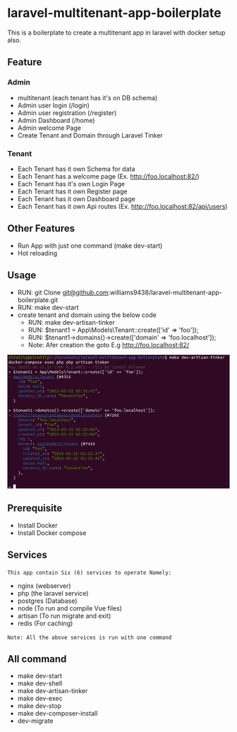 # laravel-multitenant-app-boilerplate
This is a boilerplate to create a multitenant app in laravel with docker setup also.

## Feature
### Admin 
- multitenant (each tenant has it's on DB schema)
- Admin user login (/login)
- Admin user registration (/register)
- Admin Dashboard (/home)
- Admin welcome Page
- Create Tenant and Domain through Laravel Tinker

### Tenant
- Each Tenant has it own Schema for data
- Each Tenant has a welcome page (Ex. http://foo.localhost:82/)
- Each Tenant has it's own Login Page
- Each Tenant has it own Register page
- Each Tenant has it own Dashboard page
- Each Tenant has it own Api routes (Ex. http://foo.localhost:82/api/users)

## Other Features 
- Run App with just one command (make dev-start)
- Hot reloading

## Usage
- RUN: git Clone git@github.com:williams9438/laravel-multitenant-app-boilerplate.git
- RUN: make dev-start
- create tenant and domain using the below code
    - RUN: make dev-artisan-tinker
    - RUN: $tenant1 = App\Models\Tenant::create(['id' => 'foo']);
    - RUN: $tenant1->domains()->create(['domain' => 'foo.localhost']);
    - Note: Afer creation the goto E.g http://foo.localhost:82/

<img src="tinker.png" alt="Alt text" title="commands">

## Prerequisite
- Install Docker
- Install Docker compose

## Services
`This app contain Six (6) services to operate Namely:`
- nginx (webserver)
- php (the laravel service)
- postgres (Database)
- node (To run and compile Vue files)
- artisan (To run migrate and exit)
- redis (For caching)

`Note: All the above services is run with one command `

## All command
- make dev-start
- make dev-shell
- make dev-artisan-tinker
- make dev-exec
- make dev-stop
- make dev-composer-install
- dev-migrate



